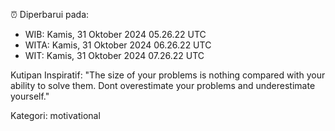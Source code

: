 ⏰ Diperbarui pada:
- WIB: Kamis, 31 Oktober 2024 05.26.22 UTC
- WITA: Kamis, 31 Oktober 2024 06.26.22 UTC
- WIT: Kamis, 31 Oktober 2024 07.26.22 UTC

Kutipan Inspiratif:
"The size of your problems is nothing compared with your ability to solve them. Dont overestimate your problems and underestimate yourself."


Kategori: motivational

